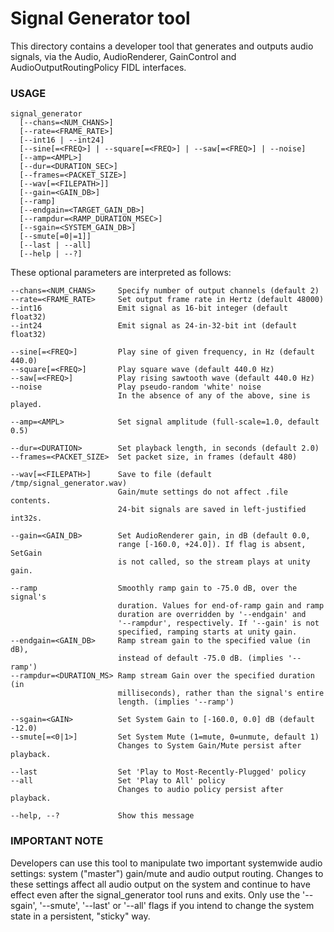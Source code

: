 # Signal Generator tool

This directory contains a developer tool that generates and outputs audio
signals, via the Audio, AudioRenderer, GainControl and AudioOutputRoutingPolicy FIDL
interfaces.

### USAGE

    signal_generator
      [--chans=<NUM_CHANS>]
      [--rate=<FRAME_RATE>]
      [--int16 | --int24]
      [--sine[=<FREQ>] | --square[=<FREQ>] | --saw[=<FREQ>] | --noise]
      [--amp=<AMPL>]
      [--dur=<DURATION_SEC>]
      [--frames=<PACKET_SIZE>]
      [--wav[=<FILEPATH>]]
      [--gain=<GAIN_DB>]
      [--ramp]
      [--endgain=<TARGET_GAIN_DB>]
      [--rampdur=<RAMP_DURATION_MSEC>]
      [--sgain=<SYSTEM_GAIN_DB>]
      [--smute[=0|=1]]
      [--last | --all]
      [--help | --?]

These optional parameters are interpreted as follows:

    --chans=<NUM_CHANS>     Specify number of output channels (default 2)
    --rate=<FRAME_RATE>     Set output frame rate in Hertz (default 48000)
    --int16                 Emit signal as 16-bit integer (default float32)
    --int24                 Emit signal as 24-in-32-bit int (default float32)

    --sine[=<FREQ>]         Play sine of given frequency, in Hz (default 440.0)
    --square[=<FREQ>]       Play square wave (default 440.0 Hz)
    --saw[=<FREQ>]          Play rising sawtooth wave (default 440.0 Hz)
    --noise                 Play pseudo-random 'white' noise
                            In the absence of any of the above, sine is played.

    --amp=<AMPL>            Set signal amplitude (full-scale=1.0, default 0.5)

    --dur=<DURATION>        Set playback length, in seconds (default 2.0)
    --frames=<PACKET_SIZE>  Set packet size, in frames (default 480)

    --wav[=<FILEPATH>]      Save to file (default /tmp/signal_generator.wav)
                            Gain/mute settings do not affect .file contents.
                            24-bit signals are saved in left-justified int32s. 

    --gain=<GAIN_DB>        Set AudioRenderer gain, in dB (default 0.0,
                            range [-160.0, +24.0]). If flag is absent, SetGain
                            is not called, so the stream plays at unity gain.

    --ramp                  Smoothly ramp gain to -75.0 dB, over the signal's
                            duration. Values for end-of-ramp gain and ramp
                            duration are overridden by '--endgain' and
                            '--rampdur', respectively. If '--gain' is not
                            specified, ramping starts at unity gain.
    --endgain=<GAIN_DB>     Ramp stream gain to the specified value (in dB),
                            instead of default -75.0 dB. (implies '--ramp')
    --rampdur=<DURATION_MS> Ramp stream Gain over the specified duration (in
                            milliseconds), rather than the signal's entire
                            length. (implies '--ramp')

    --sgain=<GAIN>          Set System Gain to [-160.0, 0.0] dB (default -12.0)
    --smute[=<0|1>]         Set System Mute (1=mute, 0=unmute, default 1)
                            Changes to System Gain/Mute persist after playback.

    --last                  Set 'Play to Most-Recently-Plugged' policy
    --all                   Set 'Play to All' policy
                            Changes to audio policy persist after playback.

    --help, --?             Show this message

### IMPORTANT NOTE

Developers can use this tool to manipulate two important systemwide audio
settings: system ("master") gain/mute and audio output routing.  Changes to
these settings affect all audio output on the system and continue to have effect
even after the signal_generator tool runs and exits.  Only use the '--sgain',
'--smute', '--last' or '--all' flags if you intend to change the system state in
a persistent, "sticky" way.
